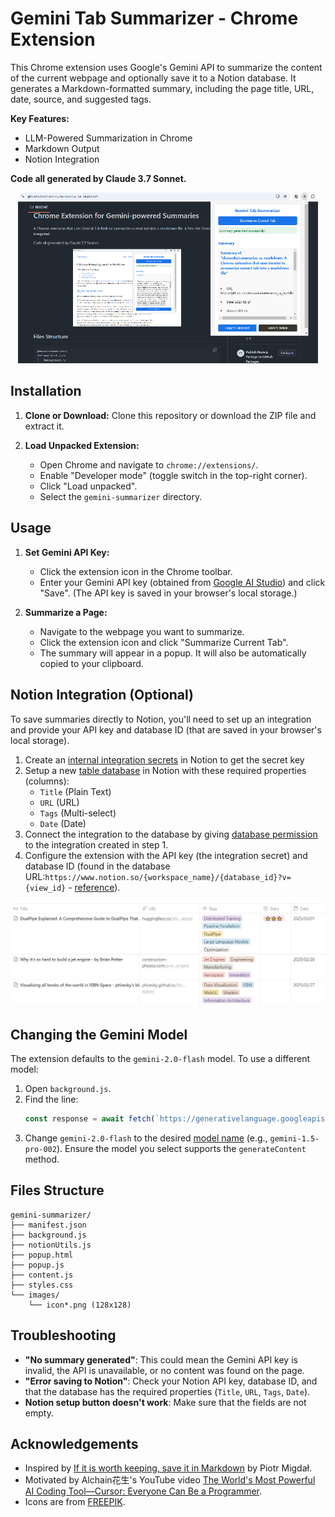 # Gemini Tab Summarizer - Chrome Extension

This Chrome extension uses Google's Gemini API to summarize the content of the current webpage and optionally save it to a Notion database.  It generates a Markdown-formatted summary, including the page title, URL, date, source, and suggested tags.

**Key Features:**

*   LLM-Powered Summarization in Chrome
*   Markdown Output
*   Notion Integration

**Code all generated by Claude 3.7 Sonnet.**

<p align="center">
  <img src="summarize_as_markdown.png" width=480>
</p>

## Installation

1.  **Clone or Download:** Clone this repository or download the ZIP file and extract it.

2.  **Load Unpacked Extension:**
    *   Open Chrome and navigate to `chrome://extensions/`.
    *   Enable "Developer mode" (toggle switch in the top-right corner).
    *   Click "Load unpacked".
    *   Select the `gemini-summarizer` directory.

## Usage

1.  **Set Gemini API Key:**
    *   Click the extension icon in the Chrome toolbar.
    *   Enter your Gemini API key (obtained from [Google AI Studio](https://ai.google.dev/)) and click "Save". (The API key is saved in your browser's local storage.)

2.  **Summarize a Page:**
    *   Navigate to the webpage you want to summarize.
    *   Click the extension icon and click "Summarize Current Tab".
    *   The summary will appear in a popup.  It will also be automatically copied to your clipboard.


## Notion Integration (Optional)

To save summaries directly to Notion, you'll need to set up an integration and provide your API key and database ID (that are saved in your browser's local storage).

1. Create an [internal integration secrets](https://www.notion.so/profile/integrations) in Notion to get the secret key
2. Setup a new [table database](https://www.notion.com/help/guides/creating-a-database) in Notion with these required properties (columns):
    * `Title` (Plain Text)
    * `URL` (URL)
    * `Tags` (Multi-select)
    * `Date` (Date)
3. Connect the integration to the database by giving [database permission](https://developers.notion.com/docs/create-a-notion-integration#give-your-integration-page-permissions) to the integration created in step 1.
4. Configure the extension with the API key (the integration secret) and database ID (found in the database URL:`https://www.notion.so/{workspace_name}/{database_id}?v={view_id}` - [reference](https://developers.notion.com/docs/working-with-databases#adding-pages-to-a-database)).

<p align="center">
  <img src="summarize_as_markdown_notion_integration.png" width=640>
</p>

## Changing the Gemini Model

The extension defaults to the `gemini-2.0-flash` model.  To use a different model:

1.  Open `background.js`.
2.  Find the line:
    ```javascript
    const response = await fetch(`https://generativelanguage.googleapis.com/v1beta/models/gemini-2.0-flash:generateContent?key=${apiKey}`, {
    ```
3.  Change `gemini-2.0-flash` to the desired [model name](https://ai.google.dev/gemini-api/docs/models/gemini) (e.g., `gemini-1.5-pro-002`). Ensure the model you select supports the `generateContent` method.


## Files Structure
```
gemini-summarizer/
├── manifest.json
├── background.js
├── notionUtils.js
├── popup.html
├── popup.js
├── content.js
├── styles.css
└── images/
    └── icon*.png (128x128)
```

## Troubleshooting

*   **"No summary generated"**: This could mean the Gemini API key is invalid, the API is unavailable, or no content was found on the page.
*   **"Error saving to Notion"**: Check your Notion API key, database ID, and that the database has the required properties (`Title`, `URL`, `Tags`, `Date`).
*   **Notion setup button doesn't work**: Make sure that the fields are not empty.

## Acknowledgements

*   Inspired by [If it is worth keeping, save it in Markdown](https://p.migdal.pl/blog/2025/02/markdown-saves) by Piotr Migdał.
*   Motivated by Alchain花生's YouTube video [The World's Most Powerful AI Coding Tool—Cursor: Everyone Can Be a Programmer](https://youtu.be/R9JIi2zMNHA?feature=shared).
*   Icons are from [FREEPIK](https://www.freepik.com/icon/ai-technology_18951459#fromView=search&page=1&position=51&uuid=dcdae7b1-eda1-480e-ac3e-f26de30b7119).
